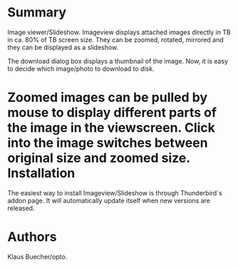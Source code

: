 Summary
=======

Image viewer/Slideshow. Imageview displays attached images directly in TB in ca. 80% of TB screen size. 
They can be zoomed, rotated, mirrored and they can be displayed as a slideshow.

The download dialog box displays a thumbnail of the image. Now, it is easy to decide which image/photo to download to disk.

Zoomed images can be pulled by mouse to display different parts of the image in the viewscreen. 
Click into the image switches between original size and zoomed size.
Installation
============

The easiest way to install Imageview/Slideshow is through Thunderbird`s addon page. It
will automatically update itself when new versions are released.



Authors
=======

Klaus Buecher/opto.

